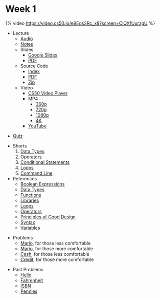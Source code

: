 # Week 1

{% video https://video.cs50.io/e9Eds2Rc_x8?screen=ClQXfUurzgU %}

- Lecture
    * [Audio](https://cdn.cs50.net/2019/fall/lectures/1/lecture1.mp3.download)
    * [Notes](../../notes/1/)
    + Slides
        * [Google Slides](https://docs.google.com/presentation/d/191XW0DHWlW6WmAhYuFUYnZKUlDx0N4u4Fp81AeW-uNs/edit?usp=sharing)
        * [PDF](https://cdn.cs50.net/2019/fall/lectures/1/lecture1.pdf)
    + Source Code
        * [Index](https://cdn.cs50.net/2019/fall/lectures/1/src1/)
        * [PDF](https://cdn.cs50.net/2019/fall/lectures/1/src1.pdf)
        * [Zip](https://cdn.cs50.net/2019/fall/lectures/1/src1.zip)
    + Video
        * [CS50 Video Player](https://video.cs50.io/e9Eds2Rc_x8?screen=ClQXfUurzgU)
        + MP4
            * [360p](https://cdn.cs50.net/2019/fall/lectures/1/lecture1-360p.mp4.download)
            * [720p](https://cdn.cs50.net/2019/fall/lectures/1/lecture1-720p.mp4.download)
            * [1080p](https://cdn.cs50.net/2019/fall/lectures/1/lecture1-1080p.mp4.download)
            * [4K](https://cdn.cs50.net/2019/fall/lectures/1/lecture1-4k.mp4.download)
        * [YouTube](https://youtu.be/e9Eds2Rc_x8)
* [Quiz](../../quizzes/1/)
+ Shorts
    1. [Data Types](https://www.youtube.com/embed/q6K8KMqt8wQ)
    1. [Operators](https://www.youtube.com/embed/7apBtlEkJzk?rel=0)
    1. [Conditional Statements](https://www.youtube.com/embed/FqUeHzvci10?rel=0)
    1. [Loops](https://www.youtube.com/embed/QOvo-xFL9II?rel=0)
    1. [Command Line](https://www.youtube.com/embed/lnYKOnz9ln8?rel=0)
+ References
    * [Boolean Expressions](../../references/boolean_expressions.pdf)
    * [Data Types](../../references/data_types.pdf)
    * [Functions](../../references/functions.pdf)
    * [Libraries](../../references/libraries.pdf)
    * [Loops](../../references/loops.pdf)
    * [Operators](../../references/operators.pdf)
    * [Principles of Good Design](../../references/principles_of_good_design.pdf)
    * [Syntax](../../references/syntax.pdf)
    * [Variables](../../references/variables.pdf)
- Problems
    * [Mario](../../psets/1/mario/less/), for those less comfortable
    * [Mario](../../psets/1/mario/more/), for those more comfortable
    * [Cash](../../psets/1/cash/), for those less comfortable
    * [Credit](../../psets/1/credit/), for those more comfortable
+ Past Problems
    * [Hello](https://docs.cs50.net/2019/ap/problems/hello/hello.html)
    * [Fahrenheit](https://docs.cs50.net/2019/ap/problems/fahrenheit/fahrenheit.html)
    * [ISBN](https://docs.cs50.net/2019/ap/problems/isbn/isbn.html)
    * [Pennies](https://docs.cs50.net/2019/ap/problems/pennies/pennies.html)
